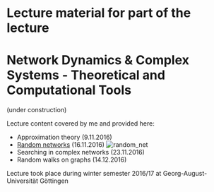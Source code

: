 # Lecture material for part of the lecture 
# Network Dynamics & Complex Systems - Theoretical and Computational Tools 
(under construction)

Lecture content covered by me and provided here:
- Approximation theory (9.11.2016)
- [Random networks](https://gitlab.com/di.ma/lecture-network-dynamics-and-complex-systems/-/blob/master/Lecture_16-11-16.pdf) (16.11.2016)
![random_net](https://gitlab.com/di.ma/lecture-network-dynamics-and-complex-systems/-/blob/master/random_networks.png)
- Searching in complex networks (23.11.2016)
- Random walks on graphs (14.12.2016)


Lecture took place during winter semester 2016/17 at Georg-August-Universität Göttingen

